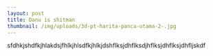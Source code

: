 ```yaml
---
layout: post
title: Danu is shitman
thumbnail: /img/uploads/3d-pt-harita-panca-utama-2-.jpg
---
```

sfdhkjshdfkjhlakdsjfhlkjhlsdfkjhlkjdshflksjdhflksdjhflksjdhflksjdhfljskdf